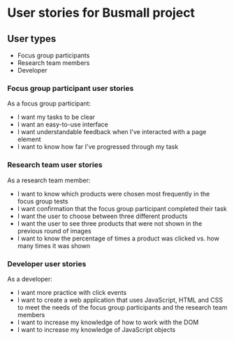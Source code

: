 # User stories for Busmall project

## User types
* Focus group participants
* Research team members
* Developer

### Focus group participant user stories
As a focus group participant:
* I want my tasks to be clear
* I want an easy-to-use interface
* I want understandable feedback when I've interacted with a page element
* I want to know how far I've progressed through my task

### Research team user stories
As a research team member:
* I want to know which products were chosen most frequently in the focus group tests
* I want confirmation that the focus group participant completed their task
* I want the user to choose between three different products
* I want the user to see three products that were not shown in the previous round of images
* I want to know the percentage of times a product was clicked vs. how many times it was shown

### Developer user stories
As a developer:
* I want more practice with click events
* I want to create a web application that uses JavaScript, HTML and CSS to meet the needs of the focus group participants and the research team members
* I want to increase my knowledge of how to work with the DOM
* I want to increase my knowledge of JavaScript objects

